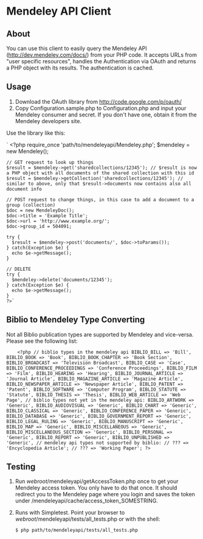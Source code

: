 Mendeley API Client
===================

About
-----

You can use this client to easily query the Mendeley API (http://dev.mendeley.com/docs/) from your PHP code.
It accepts URLs from "user specific resources", handles the Authentication via OAuth and returns a PHP object with its results. The authentication is cached.

Usage
-----

1. Download the OAuth library from http://code.google.com/p/oauth/
2. Copy Configuration.sample.php to Configuration.php and input your Mendeley consumer and secret. If you don't have one, obtain it from the Mendeley developers site.

Use the library like this:

`    <?php
    require_once 'path/to/mendeleyapi/Mendeley.php';
    $mendeley = new Mendeley();
    
    // GET request to look up things
    $result = $mendeley->get('sharedcollections/12345'); // $result is now a PHP object with all documents of the shared collection with this id
    $result = $mendeley->getCollection('sharedcollections/12345'); // similar to above, only that $result->documents now contains also all document info
    
    // POST request to change things, in this case to add a document to a group (collection)
    $doc = new MendeleyDoc();
    $doc->title = 'Example Title';
    $doc->url = 'http://www.example.org/';
    $doc->group_id = 504091;
    
    try {
      $result = $mendeley->post('documents/', $doc->toParams());
    } catch(Exception $e) {
      echo $e->getMessage();
    }
    
    // DELETE
    try {
      $mendeley->delete('documents/12345');
    } catch(Exception $e) {
      echo $e->getMessage();
    }
    ?>`

Biblio to Mendeley Type Converting
----------------------------------

Not all Biblio publication types are supported by Mendeley and vice-versa. Please see the following list:


`    <?php
    // biblio types in the mendeley api
    BIBLIO_BILL => 'Bill',
    BIBLIO_BOOK => 'Book',
    BIBLIO_BOOK_CHAPTER => 'Book Section',
    BIBLIO_BROADCAST => 'Television Broadcast',
    BIBLIO_CASE => 'Case',
    BIBLIO_CONFERENCE_PROCEEDINGS => 'Conference Proceedings',
    BIBLIO_FILM => 'Film',
    BIBLIO_HEARING => 'Hearing',
    BIBLIO_JOURNAL_ARTICLE => 'Journal Article',
    BIBLIO_MAGAZINE_ARTICLE => 'Magazine Article',
    BIBLIO_NEWSPAPER_ARTICLE => 'Newspaper Article',
    BIBLIO_PATENT => 'Patent',
    BIBLIO_SOFTWARE => 'Computer Program',
    BIBLIO_STATUTE => 'Statute',
    BIBLIO_THESIS => 'Thesis',
    BIBLIO_WEB_ARTICLE => 'Web Page',
    // biblio types not yet in the mendeley api:
    BIBLIO_ARTWORK => 'Generic',
    BIBLIO_AUDIOVISUAL => 'Generic',
    BIBLIO_CHART => 'Generic',
    BIBLIO_CLASSICAL => 'Generic',
    BIBLIO_CONFERENCE_PAPER => 'Generic',
    BIBLIO_DATABASE => 'Generic',
    BIBLIO_GOVERNMENT_REPORT => 'Generic',
    BIBLIO_LEGAL_RULING => 'Generic',
    BIBLIO_MANUSCRIPT => 'Generic',
    BIBLIO_MAP => 'Generic',
    BIBLIO_MISCELLANEOUS => 'Generic',
    BIBLIO_MISCELLANEOUS_SECTION => 'Generic',
    BIBLIO_PERSONAL => 'Generic',
    BIBLIO_REPORT => 'Generic',
    BIBLIO_UNPUBLISHED => 'Generic',
    // mendeley api types not supported by biblio:
    // ??? => 'Encyclopedia Article';
    // ??? => 'Working Paper'; ?>`

Testing
-------

1. Run _webroot_/mendeleyapi/getAccessToken.php once to get your Mendeley access token. You only have to do that once. It should redirect you to the Mendeley page where you login and saves the token under /mendeleyapi/cache/access_token_SOMESTRING.
2. Runs with Simpletest. Point your browser to _webroot_/mendeleyapi/tests/all_tests.php or with the shell:

    `$ php path/to/mendeleyapi/tests/all_tests.php`
